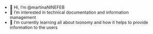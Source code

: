 - 👋 Hi, I’m @martinaNINEFEB
- 👀 I’m interested in technical documentation and information management 
- 🌱 I’m currently learning all about txonomy and how it helps to provide information to the users

<!---
martinaNINEFEB/martinaNINEFEB is a ✨ special ✨ repository because its `README.md` (this file) appears on your GitHub profile.
You can click the Preview link to take a look at your changes.
--->
